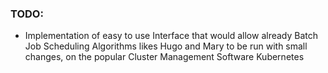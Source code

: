 ### TODO:
- Implementation of easy to use Interface that would allow already Batch Job Scheduling Algorithms likes Hugo and Mary to be run with small changes, on the popular Cluster Management Software Kubernetes